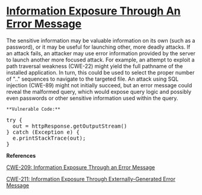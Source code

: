# [Information Exposure Through An Error Message](https://find-sec-bugs.github.io/bugs.htm#INFORMATION_EXPOSURE_THROUGH_AN_ERROR_MESSAGE)

The sensitive information may be valuable information on its own (such as a password), or it may be useful for launching other, more deadly attacks. If an attack fails, an attacker may use error information provided by the server to launch another more focused attack. For example, an attempt to exploit a path traversal weakness (CWE-22) might yield the full pathname of the installed application. In turn, this could be used to select the proper number of ".." sequences to navigate to the targeted file. An attack using SQL injection (CWE-89) might not initially succeed, but an error message could reveal the malformed query, which would expose query logic and possibly even passwords or other sensitive information used within the query.

    **Vulnerable Code:**  

<pre>try {
  out = httpResponse.getOutputStream()
} catch (Exception e) {
  e.printStackTrace(out);
}</pre>

**References**  

[CWE-209: Information Exposure Through an Error Message](https://cwe.mitre.org/data/definitions/209.html)  

[CWE-211: Information Exposure Through Externally-Generated Error Message](https://cwe.mitre.org/data/definitions/211.html)